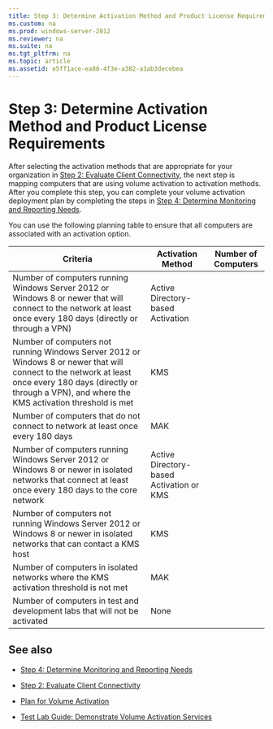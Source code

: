 ```yaml
---
title: Step 3: Determine Activation Method and Product License Requirements
ms.custom: na
ms.prod: windows-server-2012
ms.reviewer: na
ms.suite: na
ms.tgt_pltfrm: na
ms.topic: article
ms.assetid: e5ff1ace-ea88-4f3e-a382-a3ab3decebea
---
```

# Step 3: Determine Activation Method and Product License Requirements
After selecting the activation methods that are appropriate for your organization in [Step 2: Evaluate Client Connectivity](Step-2--Evaluate-Client-Connectivity.md), the next step is mapping computers that are using volume activation to activation methods. After you complete this step, you can complete your volume activation deployment plan by completing the steps in [Step 4: Determine Monitoring and Reporting Needs](Step-4--Determine-Monitoring-and-Reporting-Needs.md).

You can use the following planning table to ensure that all computers are associated with an activation option.

|Criteria|Activation Method|Number of Computers|
|------------|---------------------|-----------------------|
|Number of computers running  Windows Server 2012  or Windows 8 or newer that will connect to the network at least once every 180 days (directly or through a VPN)|Active Directory-based Activation||
|Number of computers not running  Windows Server 2012  or Windows 8 or newer that will connect to the network at least once every 180 days (directly or through a VPN), and where the KMS activation threshold is met|KMS||
|Number of computers that do not connect to network at least once every 180 days|MAK||
|Number of computers running  Windows Server 2012  or Windows 8 or newer in isolated networks that connect at least once every 180 days to the core network|Active Directory-based Activation or KMS||
|Number of computers not running  Windows Server 2012  or Windows 8 or newer in isolated networks that can contact a KMS host|KMS||
|Number of computers in isolated networks where the KMS activation threshold is not met|MAK||
|Number of computers in test and development labs that will not be activated|None||

## <a name="BKMK_Links"></a>See also

-   [Step 4: Determine Monitoring and Reporting Needs](Step-4--Determine-Monitoring-and-Reporting-Needs.md)

-   [Step 2: Evaluate Client Connectivity](Step-2--Evaluate-Client-Connectivity.md)

-   [Plan for Volume Activation](../Plan-for-Volume-Activation.md)

-   [Test Lab Guide: Demonstrate Volume Activation Services](Test-Lab-Guide--Demonstrate-Volume-Activation-Services.md)


